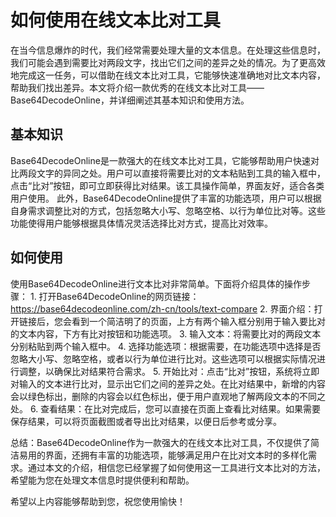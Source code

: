 如何使用在线文本比对工具
============

在当今信息爆炸的时代，我们经常需要处理大量的文本信息。在处理这些信息时，我们可能会遇到需要比对两段文字，找出它们之间的差异之处的情况。为了更高效地完成这一任务，可以借助在线文本比对工具，它能够快速准确地对比文本内容，帮助我们找出差异。本文将介绍一款优秀的在线文本比对工具——Base64DecodeOnline，并详细阐述其基本知识和使用方法。

基本知识
----

Base64DecodeOnline是一款强大的在线文本比对工具，它能够帮助用户快速对比两段文字的异同之处。用户可以直接将需要比对的文本粘贴到工具的输入框中，点击“比对”按钮，即可立即获得比对结果。该工具操作简单，界面友好，适合各类用户使用。 此外，Base64DecodeOnline提供了丰富的功能选项，用户可以根据自身需求调整比对的方式，包括忽略大小写、忽略空格、以行为单位比对等。这些功能使得用户能够根据具体情况灵活选择比对方式，提高比对效率。

如何使用
----

使用Base64DecodeOnline进行文本比对非常简单。下面将介绍具体的操作步骤： 1. 打开Base64DecodeOnline的网页链接：<https://base64decodeonline.com/zh-cn/tools/text-compare>
2. 界面介绍：打开链接后，您会看到一个简洁明了的页面，上方有两个输入框分别用于输入要比对的文本内容，下方有比对按钮和功能选项。
3. 输入文本：将需要比对的两段文本分别粘贴到两个输入框中。
4. 选择功能选项：根据需要，在功能选项中选择是否忽略大小写、忽略空格，或者以行为单位进行比对。这些选项可以根据实际情况进行调整，以确保比对结果符合需求。
5. 开始比对：点击“比对”按钮，系统将立即对输入的文本进行比对，显示出它们之间的差异之处。在比对结果中，新增的内容会以绿色标出，删除的内容会以红色标出，便于用户直观地了解两段文本的不同之处。
6. 查看结果：在比对完成后，您可以直接在页面上查看比对结果。如果需要保存结果，可以将页面截图或者导出比对结果，以便日后参考或分享。

总结：Base64DecodeOnline作为一款强大的在线文本比对工具，不仅提供了简洁易用的界面，还拥有丰富的功能选项，能够满足用户在比对文本时的多样化需求。通过本文的介绍，相信您已经掌握了如何使用这一工具进行文本比对的方法，希望能为您在处理文本信息时提供便利和帮助。

希望以上内容能够帮助到您，祝您使用愉快！